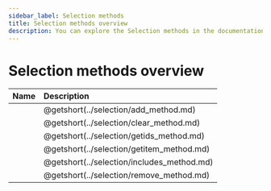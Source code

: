```yaml
---
sidebar_label: Selection methods
title: Selection methods overview
description: You can explore the Selection methods in the documentation of the DHTMLX JavaScript Diagram library. Browse developer guides and API reference, try out code examples and live demos, and download a free 30-day evaluation version of DHTMLX Diagram.
---
```


# Selection methods overview

| Name                                 | Description                                 |
| :----------------------------------- | :------------------------------------------ |
| [](../selection/add_method.md)       | @getshort(../selection/add_method.md)       |
| [](../selection/clear_method.md)     | @getshort(../selection/clear_method.md)     |
| [](../selection/getids_method.md)    | @getshort(../selection/getids_method.md)    |
| [](../selection/getitem_method.md)   | @getshort(../selection/getitem_method.md)   |
| [](../selection/includes_method.md)  | @getshort(../selection/includes_method.md)  |
| [](../selection/remove_method.md)    | @getshort(../selection/remove_method.md)    |
